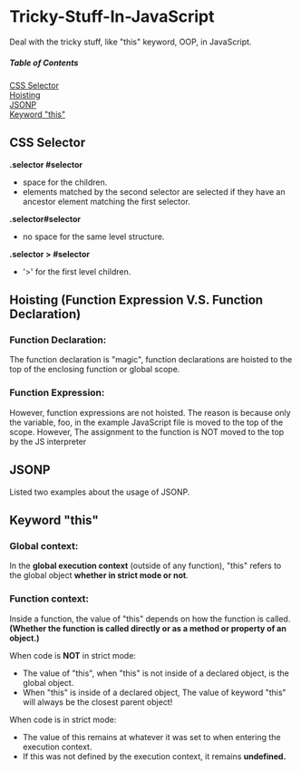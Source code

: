 # Tricky-Stuff-In-JavaScript
Deal with the tricky stuff, like "this" keyword, OOP, in JavaScript.  
##### Table of Contents  
[CSS Selector](#CSS-Selector)  
[Hoisting](#hoisting-function-expression-vs-function-declaration)  
[JSONP](#JSONP)  
[Keyword "this"](#Keyword-this)  
  
## CSS Selector ## 
<strong>.selector #selector</strong>
<ul>
  <li>space for the children. </li>
  <li>elements matched by the second selector are selected if they have an ancestor element matching the first selector.</li>
</ul>  

<strong>.selector#selector</strong>
<ul>
  <li>no space for the same level structure.
</ul>

<strong>.selector > #selector</strong>
<ul>
  <li>'>' for the first level children.</li>
</ul>

## Hoisting (Function Expression V.S. Function Declaration) ##
### Function Declaration: ###
<p>The function declaration is "magic", function declarations are hoisted to the top of the enclosing function or global scope. </p>

### Function Expression: ###
<p>However, function expressions are not hoisted. The reason is because only the variable, foo, in the example JavaScript file is moved to the top of the scope. However, The assignment to the function is NOT moved to the top by the JS interpreter</p>

## JSONP ##
Listed two examples about the usage of JSONP.  

## Keyword "this" ## 
### Global context: ###
<p>In the <b>global execution context</b> (outside of any function), "this" refers to the global object <b>whether in strict mode or not</b>.</p>

### Function context: ###
<p>Inside a function, the value of "this" depends on how the function is called. <b>(Whether the function is called directly or as a method or property of an object.)</b></p>
<div>When code is <b>NOT</b> in strict mode:</div>
<ul>
  <li>The value of "this", when "this" is not inside of a declared object, is the global object.</li>
  <li>When "this" is inside of a declared object, The value of keyword "this" will always be the closest parent object!</li>
</ul>
<div>When code is in strict mode:</div>
<ul>
  <li>The value of this remains at whatever it was set to when entering the execution context.</li>
  <li>If this was not defined by the execution context, it remains <b>undefined.</b></li>
</ul>
  

